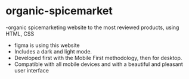 # organic-spicemarket
-organic spicemarketing website to the most reviewed products, using HTML, CSS 
- figma is using this website
- Includes a dark and light mode.
- Developed first with the Mobile First methodology, then for desktop.
- Compatible with all mobile devices and with a beautiful and pleasant user interface
